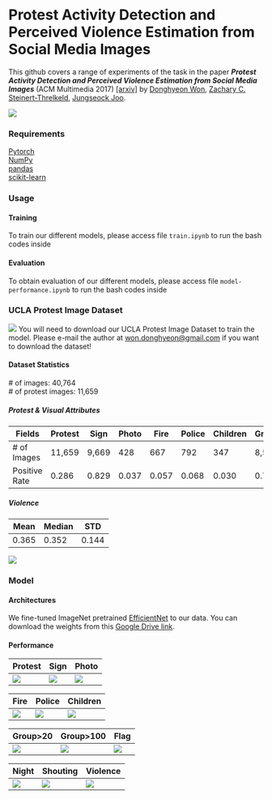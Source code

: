 # Protest Activity Detection and Perceived Violence Estimation from Social Media Images
This github covers a range of experiments of the task in the paper **_Protest Activity Detection and Perceived Violence Estimation from Social Media Images_** (ACM Multimedia 2017) [\[arxiv\]](https://arxiv.org/abs/1709.06204) by [Donghyeon Won](dhwon.com), [Zachary C. Steinert-Threlkeld](https://zacharyst.com/), [Jungseock Joo](http://home.jsjoo.com/).

![](https://raw.githubusercontent.com/wondonghyeon/protest-detection-violence-estimation/master/files/overview.png)

### Requirements   
[Pytorch](http://pytorch.org/)   
[NumPy](http://www.numpy.org/)   
[pandas](https://pandas.pydata.org/)   
[scikit-learn](http://scikit-learn.org/)   

### Usage   
#### Training  
To train our different models, please access file ```train.ipynb``` to run the bash codes inside

#### Evaluation
To obtain evaluation of our different models, please access file ```model-performance.ipynb``` to run the bash codes inside

### UCLA Protest Image Dataset   
![](https://raw.githubusercontent.com/wondonghyeon/protest-detection-violence-estimation/master/files/1-d.png)
You will need to download our UCLA Protest Image Dataset to train the model. Please e-mail the author at won.donghyeon@gmail.com  if you want to download the dataset!

#### Dataset Statistics   
\# of images: 40,764   
\# of protest images: 11,659   
##### Protest \& Visual Attributes   

|Fields       |Protest|Sign  |Photo|Fire |Police|Children|Group>20|Group>100|Flag |Night|Shouting|
|-------------|-------|------|-----|-----|--------|--------|--------|---------|-----|-----|-----|
|\# of Images |11,659 |9,669 |428  |667  |792     |347     |8,510   |2,939    |970  |987  |548  |
|Positive Rate|0.286  |0.829 |0.037|0.057|0.068   |0.030   |0.730   |0.252    |0.083|0.085|0.047|
##### Violence   

|Mean |Median |STD  |
|-----|-------|-----|
|0.365|0.352  |0.144|

![](https://raw.githubusercontent.com/wondonghyeon/protest-detection-violence-estimation/master/files/violence_hist.png)

### Model
#### Architectures 
We fine-tuned ImageNet pretrained [EfficientNet](https://arxiv.org/abs/1905.11946) to our data. 
You can download the weights from this [Google Drive link](https://www.dropbox.com/s/rxslj6x01otf62i/model_best.pth.tar?dl=0).



#### Performance

<!-- |Fields  |Protest|Sign  |Photo|Fire |Law Enf.|Children|Group>20|Group>100|Flag |Night|Shout|
|--------|-------|------|-----|-----|--------|--------|--------|---------|-----|-----|-----|
|Accuracy|0.919  |0.890 |0.967|0.980|0.953   |0.970   |0.793   |0.803    |0.921|0.939|0.952|
|ROC AUC |0.970  |0.922 |0.811|0.985|0.939   |0.827   |0.818   |0.839    |0.828|0.940|0.849| -->

|Protest|Sign  |Photo|
|-------|------|-----|
|![][protest-roc]|![][sign-roc]|![][photo-roc]|

|Fire|Police|Children|
|-------|------|-----|
|![][fire-roc]|![][police-roc]|![][children-roc]|

|Group>20|Group>100|Flag|
|-------|------|-----|
|![][group_20-roc]|![][group_100-roc]|![][flag-roc]|

|Night|Shouting|Violence|
|-------|------|-----|
|![][night-roc]|![][shouting-roc]|![][violence-scatter]|

[protest-roc]: https://raw.githubusercontent.com/vhchuong1997/Protest-Activity-Detection/master/files/protest_EffNetB1_2_drop25_adam_0.0001.png
[sign-roc]: https://raw.githubusercontent.com/vhchuong1997/Protest-Activity-Detection/tree/master/files/sign_EffNetB1_2_drop25_adam_0.0001.png?raw=true
[photo-roc]: https://raw.githubusercontent.com/vhchuong1997/Protest-Activity-Detection/tree/master/files/photo_EffNetB1_2_drop25_adam_0.0001.png?raw=true
[fire-roc]: https://raw.githubusercontent.com/vhchuong1997/Protest-Activity-Detection/tree/master/files/fire_EffNetB1_2_drop25_adam_0.0001.png?raw=true
[police-roc]: https://raw.githubusercontent.com/vhchuong1997/Protest-Activity-Detection/tree/master/files/police_EffNetB1_2_drop25_adam_0.0001.png?raw=true
[children-roc]: https://raw.githubusercontent.com/vhchuong1997/Protest-Activity-Detection/tree/master/files/children_EffNetB1_2_drop25_adam_0.0001.png?raw=true
[group_20-roc]: https://raw.githubusercontent.com/vhchuong1997/Protest-Activity-Detection/tree/master/files/group_20_EffNetB1_2_drop25_adam_0.0001.png?raw=true
[group_100-roc]: https://raw.githubusercontent.com/vhchuong1997/Protest-Activity-Detection/tree/master/files/group_100_EffNetB1_2_drop25_adam_0.0001.png?raw=true
[flag-roc]: https://raw.githubusercontent.com/vhchuong1997/Protest-Activity-Detection/tree/master/files/flag_EffNetB1_2_drop25_adam_0.0001.png?raw=true
[night-roc]: https://raw.githubusercontent.com/vhchuong1997/Protest-Activity-Detection/tree/master/files/night_EffNetB1_2_drop25_adam_0.0001.png?raw=true
[shouting-roc]: https://raw.githubusercontent.com/vhchuong1997/Protest-Activity-Detection/tree/master/files/shouting_EffNetB1_2_drop25_adam_0.0001.png?raw=true
[violence-scatter]: https://raw.githubusercontent.com/vhchuong1997/Protest-Activity-Detection/tree/master/files/violence_EffNetB1_2_drop25_adam_0.0001.png?raw=true
